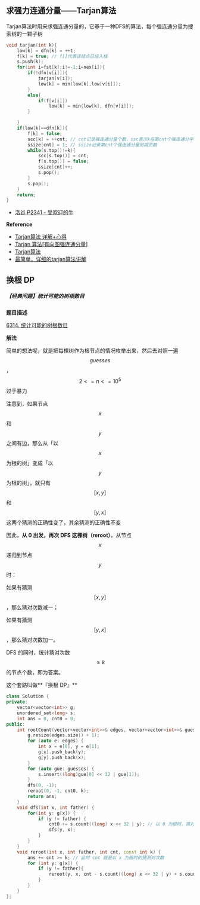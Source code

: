 ## 求强力连通分量——Tarjan算法
Tarjan算法时用来求强连通分量的，它基于一种DFS的算法，每个强连通分量为搜索树的一颗子树
```cpp
void tarjan(int k){
    low[k] = dfn[k] = ++t;
    f[k] = true; // f[]代表该结点已经入栈
    s.push(k);
    for(int i=fst[k];i!=-1;i=nex[i]){
        if(!dfn[v[i]]){
            tarjan(v[i]);
            low[k] = min(low[k],low[v[i]]);
        }
        else{
            if(f[v[i]])
                low[k] = min(low[k], dfn[v[i]]);
        }

    }
    if(low[k]==dfn[k]){
        f[k] = false;
        scc[k] = ++cnt; // cnt记录强连通分量个数，ssc表示k在第cnt个强连通分中
        ssize[cnt] = 1; // ssize记录第cnt个强连通分量的成员数
        while(s.top()!=k){
            scc[s.top()] = cnt;
            f[s.top()] = false;
            ssize[cnt]++;
            s.pop();
        }
        s.pop();
    }
    return;
}
```
- [洛谷 P2341 - 受欢迎的牛](https://editor.csdn.net/md/?articleId=105287772)

**Reference** 
- [Tarjan算法 详解+心得](https://www.cnblogs.com/yanyiming10243247/p/9294160.html)
- [Tarjan 算法[有向图强连通分量]](https://blog.csdn.net/wsniyufang/article/details/6604458)
- [Tarjan算法](https://www.cnblogs.com/WJill/p/11243110.html)
- [最简单，详细的tarjan算法讲解](https://blog.csdn.net/qq_36172505/article/details/80669999?depth_1-utm_source=distribute.pc_relevant.none-task-blog-BlogCommendFromBaidu-2&utm_source=distribute.pc_relevant.none-task-blog-BlogCommendFromBaidu-2)





## 换根 DP

##### 【经典问题】统计可能的树根数目

**题目描述**

[6314. 统计可能的树根数目](https://leetcode.cn/problems/count-number-of-possible-root-nodes/description/ )

**解法**

简单的想法呢，就是把每棵树作为根节点的情况枚举出来，然后去对照一遍 $$guesses$$，$$2 <= n <= 10^5$$ 过于暴力

注意到，如果节点 $$x$$ 和 $$y$$ 之间有边，那么从「以 $$x$$ 为根的树」变成「以 $$y$$ 为根的树」，就只有 $$[x, y]$$ 和 $$[y, x]$$ 这两个猜测的正确性变了，其余猜测的正确性不变

因此，**从 0 出发，再次 DFS 这棵树（reroot）**，从节点 $$x$$ 递归到节点 $$y$$ 时：

如果有猜测 $$[x, y]$$，那么猜对次数减一；

如果有猜测 $$[y, x]$$，那么猜对次数加一。

DFS 的同时，统计猜对次数 $$\ge k$$ 的节点个数，即为答案。

这个套路叫做**『换根 DP』**

```cpp
class Solution {
private:
    vector<vector<int>> g;
    unordered_set<long> s;
    int ans = 0, cnt0 = 0;
public:
    int rootCount(vector<vector<int>>& edges, vector<vector<int>>& guesses, int k) {
        g.resize(edges.size() + 1);
        for (auto e: edges) {
            int x = e[0], y = e[1];
            g[x].push_back(y);
            g[y].push_back(x);
        }
        for (auto gue: guesses) {
            s.insert((long)gue[0] << 32 | gue[1]);
        }
        dfs(0, -1);
        reroot(0, -1, cnt0, k);
        return ans;
    }
    void dfs(int x, int father) {
        for(int y: g[x]) {
            if (y != father) {
                cnt0 += s.count((long) x << 32 | y); // 以 0 为根时，猜对了
                dfs(y, x);
            }
        }
    }
    void reroot(int x, int father, int cnt, const int k) {
        ans += cnt >= k; // 此时 cnt 就是以 x 为根时的猜测对次数
        for (int y: g[x]) {
            if (y != father){
                reroot(y, x, cnt - s.count((long) x << 32 | y) + s.count((long) y << 32 | x), k);
            }
        }
    }
};
```

